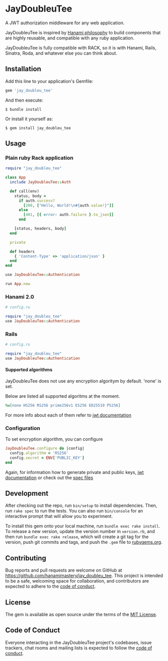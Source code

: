 # JayDoubleuTee

A JWT authorization middleware for any web application.

JayDoubleuTee is inspired by [Hanami philosophy](https://hanamirb.org) to build components that are highly reusable, and compatible with any ruby application.

JayDoubleuTee is fully compatible with RACK, so it is with Hanami, Rails, Sinatra, Roda, and whatever else you can think about.

## Installation

Add this line to your application's Gemfile:

```ruby
gem 'jay_doubleu_tee'
```

And then execute:

    $ bundle install

Or install it yourself as:

    $ gem install jay_doubleu_tee

## Usage

### Plain ruby Rack application

```ruby
require "jay_doubleu_tee"

class App
  include JayDoubleuTee::Auth

  def call(env)
    status, body =
      if auth.success?
        [200, ["Hello, World!\n#{auth.value!}"]]
      else
        [401, [{ error: auth.failure }.to_json]]
      end

    [status, headers, body]
  end

  private

  def headers
    { 'Content-Type' => 'application/json' }
  end
end

use JayDoubleuTee::Authentication

run App.new
```

### Hanami 2.0

```ruby
# config.ru

require "jay_doubleu_tee"
use JayDoubleuTee::Authentication
```

### Rails

```ruby
# config.ru

require "jay_doubleu_tee"
use JayDoubleuTee::Authentication
```

#### Supported algorithms

JayDoubleuTee does not use any encryption algoritym by default. 'none' is set.

Below are listed all supported algoritms at the moment.

```ruby
%w[none HS256 RS256 prime256v1 ES256 ED25519 PS256]
```

For more info about each of them refer to [jwt documentation](https://github.com/jwt/ruby-jwt#algorithms-and-usage)

### Configuration

To set encryption algorithm, you can configure

```ruby
JayDoubleuTee.configure do |config|
  config.algorithm = 'RS256'
  config.secret = ENV['PUBLIC_KEY']
end
```

Again, for information how to generate private and public keys, [jwt documentation](https://github.com/jwt/ruby-jwt#algorithms-and-usage) or check out the [spec files](https://github.com/hanamimastery/jay_doubleu_tee/tree/master/spec/jay_doubleu_tee/decoder_spec.rb)

## Development

After checking out the repo, run `bin/setup` to install dependencies. Then, run `rake spec` to run the tests. You can also run `bin/console` for an interactive prompt that will allow you to experiment.

To install this gem onto your local machine, run `bundle exec rake install`. To release a new version, update the version number in `version.rb`, and then run `bundle exec rake release`, which will create a git tag for the version, push git commits and tags, and push the `.gem` file to [rubygems.org](https://rubygems.org).

## Contributing

Bug reports and pull requests are welcome on GitHub at https://github.com/hanamimastery/jay_doubleu_tee. This project is intended to be a safe, welcoming space for collaboration, and contributors are expected to adhere to the [code of conduct](https://github.com/hanamimastery/jay_doubleu_tee/blob/master/CODE_OF_CONDUCT.md).


## License

The gem is available as open source under the terms of the [MIT License](https://opensource.org/licenses/MIT).

## Code of Conduct

Everyone interacting in the JayDoubleuTee project's codebases, issue trackers, chat rooms and mailing lists is expected to follow the [code of conduct](https://github.com/[USERNAME]/jay_doubleu_tee/blob/master/CODE_OF_CONDUCT.md).
